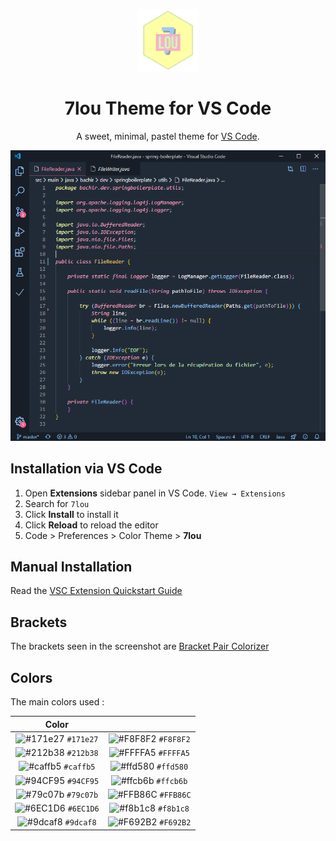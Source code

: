 <p align="center">
  <img alt="7lou Logo" src="https://raw.githubusercontent.com/bachiramiri/7lou-vscode/master/images/7lou_logo.png" width="100" />
</p>
<h1 align="center">
  7lou Theme for VS Code
</h1>
<p align="center">
  A sweet, minimal, pastel theme for <a href="">VS Code</a>.
</p>

![demo](https://raw.githubusercontent.com/bachiramiri/7lou-vscode/master/images/7lou_demo.png)

## Installation via VS Code

1. Open **Extensions** sidebar panel in VS Code. `View → Extensions`
2. Search for `7lou`
3. Click **Install** to install it
4. Click **Reload** to reload the editor
5. Code > Preferences > Color Theme > **7lou**

## Manual Installation

Read the [VSC Extension Quickstart Guide](https://github.com/BachirAmiri/7lou-vscode/blob/master/vsc-extension-quickstart.md)

## Brackets 

The brackets seen in the screenshot are [Bracket Pair Colorizer](https://marketplace.visualstudio.com/items?itemName=CoenraadS.bracket-pair-colorizer)  

## Colors 

The main colors used : 

| Color                                                              |                                                                    |
| :----------------------------------------------------------------: | :----------------------------------------------------------------: |
| ![#171e27](https://via.placeholder.com/10/171e27?text=+) `#171e27` | ![#F8F8F2](https://via.placeholder.com/10/F8F8F2?text=+) `#F8F8F2` |
| ![#212b38](https://via.placeholder.com/10/212b38?text=+) `#212b38` | ![#FFFFA5](https://via.placeholder.com/10/FFFFA5?text=+) `#FFFFA5` |
| ![#caffb5](https://via.placeholder.com/10/caffb5?text=+) `#caffb5` | ![#ffd580](https://via.placeholder.com/10/ffd580?text=+) `#ffd580` |
| ![#94CF95](https://via.placeholder.com/10/94CF95?text=+) `#94CF95` | ![#ffcb6b](https://via.placeholder.com/10/ffcb6b?text=+) `#ffcb6b` |
| ![#79c07b](https://via.placeholder.com/10/79c07b?text=+) `#79c07b` | ![#FFB86C](https://via.placeholder.com/10/FFB86C?text=+) `#FFB86C` |
| ![#6EC1D6](https://via.placeholder.com/10/6EC1D6?text=+) `#6EC1D6` | ![#f8b1c8](https://via.placeholder.com/10/f8b1c8?text=+) `#f8b1c8` |
| ![#9dcaf8](https://via.placeholder.com/10/9dcaf8?text=+) `#9dcaf8` | ![#F692B2](https://via.placeholder.com/10/F692B2?text=+) `#F692B2` |
